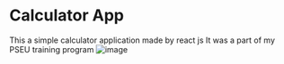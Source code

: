 # Calculator App

This a simple calculator application made by react js 
It was a part of my PSEU training program 
![image](https://user-images.githubusercontent.com/25863792/164951256-49d7d5d8-bec8-42c7-8466-1a7d3204f6c1.png)
